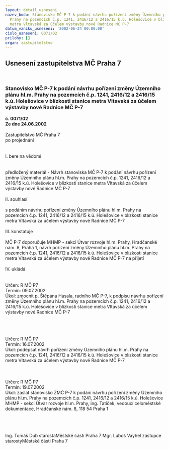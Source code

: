 ```yaml
---
layout: detail_usneseni
nazev_bodu: Stanovisko MČ P-7 k podání návrhu pořízení změny Územního plánu hl.m.
  Prahy na pozemcích č.p. 1241, 2416/12 a 2416/15 k.ú. Holešovice v blízkosti stanice
  metra Vltavská za účelem výstavby nové Radnice MČ P-7
datum_vzniku_usneseni: '2002-06-24 00:00:00'
cislo_usneseni: 0071/02
prilohy: []
organ: zastupitelstvo
---
```

<div id="ucUsn_pList" class="usn">
	<span><h2>Usnesení zastupitelstva MČ Praha 7 </h2>
<br></span><div class="standBody">
<span><h3>Stanovisko MČ P-7 k podání návrhu pořízení změny Územního plánu hl.m. Prahy na pozemcích č.p. 1241, 2416/12 a 2416/15 k.ú. Holešovice v blízkosti stanice metra Vltavská za účelem výstavby nové Radnice MČ P-7</h3></span><div class="center">
		<strong>č. 0071/02</strong><br>
	</div>
<div class="center">
		<strong>Ze dne 24.06.2002</strong><br><br>
	</div>Zastupitelstvo MČ Praha 7<br>po projednání<br><br><br>I.	bere na vědomí<br><br> <br>předložený materiál - Návrh stanoviska MČ P-7 k podání návrhu pořízení změny Územního plánu hl.m. Prahy na pozemcích č.p. 1241, 2416/12 a 2416/15 k.ú. Holešovice v blízkosti stanice metra Vltavská za účelem výstavby nové Radnice MČ P-7<br><br>II.	souhlasí <br><br>s podáním návrhu pořízení změny Územního plánu hl.m. Prahy na pozemcích č.p. 1241, 2416/12 a 2416/15 k.ú. Holešovice v blízkosti stanice metra Vltavská za účelem výstavby nové Radnice MČ P-7<br><br>III.	konstatuje<br><br>MČ P-7 doporučuje MHMP - sekci Útvar rozvoje hl.m. Prahy, Hradčanské nám. 8, Praha 1, návrh  pořízení změny Územního plánu hl.m. Prahy na pozemcích č.p. 1241, 2416/12 a 2416/15 k.ú. Holešovice v blízkosti stanice metra Vltavská za účelem výstavby nové Radnice MČ P-7 na přijetí<br><br>IV.	ukládá <br><br> <br>Určen:	R MČ P7<br>Termín: 09.07.2002<br>Úkol:	zmocnit p. Štěpána Hasala, radního MČ P-7, k podpisu návrhu pořízení změny Územního plánu hl.m. Prahy na pozemcích č.p. 1241, 2416/12 a 2416/15 k.ú. Holešovice v blízkosti stanice metra Vltavská za účelem výstavby nové Radnice MČ P-7<br> <br><br><br> <br>Určen:	R MČ P7<br>Termín: 16.07.2002<br>Úkol:	podepsat návrh pořízení změny Územního plánu hl.m. Prahy na pozemcích č.p. 1241, 2416/12 a 2416/15 k.ú. Holešovice v blízkosti stanice metra Vltavská za účelem výstavby nové Radnice MČ P-7<br> <br><br> <br>Určen:	R MČ P7<br>Termín: 19.07.2002<br>Úkol:	zaslat stanovisko ZMČ P-7 k podání návrhu pořízení změny Územního plánu hl.m. Prahy na pozemcích č.p. 1241, 2416/12 a 2416/15 k.ú. Holešovice MHMP - sekci Útvar rozvoje hl.m. Prahy, ing. Tatíček, vedoucí celoměstské dokumentace, Hradčanské nám. 8, 118 54 Praha 1<br> <br><br> <br>	<br>Ing. Tomáš Dub starostaMěstské části Praha 7	Mgr. Luboš Vayhel zástupce starostyMěstské části Praha 7<br>	<br><br>
</div>
</div>